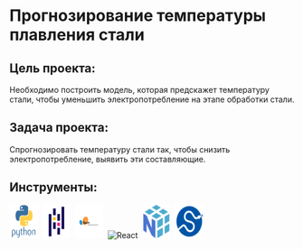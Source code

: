 # Прогнозирование температуры плавления стали
## Цель проекта:
Необходимо построить модель, которая предскажет температуру стали, чтобы уменьшить электропотребление на этапе обработки стали.
## Задача проекта:
Спрогнозировать температуру стали так, чтобы снизить электропотребление, выявить эти составляющие.
## Инструменты:
<div>
  <img src="https://github.com/devicons/devicon/blob/master/icons/python/python-original-wordmark.svg" title="React" alt="React" width="50" height="60"/>&nbsp;
  <img src="https://github.com/devicons/devicon/blob/master/icons/pandas/pandas-original.svg" width="50" height="60"/>&nbsp;
  <img src="https://github.com/scikit-learn/scikit-learn/blob/main/doc/logos/scikit-learn-logo.svg" title="React" alt="React" width="50" height="60"/>&nbsp;
  <img src="https://github.com/mwaskom/seaborn/blob/master/doc/_static/logo-wide-lightbg.svg" title="React" alt="React" width="50" height="60"/>&nbsp;
  <img src="https://github.com/devicons/devicon/blob/master/icons/numpy/numpy-original.svg" title="React" alt="React" width="50" height="60"/>&nbsp;
  <img src="https://github.com/scipy/scipy/blob/main/doc/source/_static/logo.svg" title="React" alt="React" width="50" height="60"/>&nbsp;
</div>
